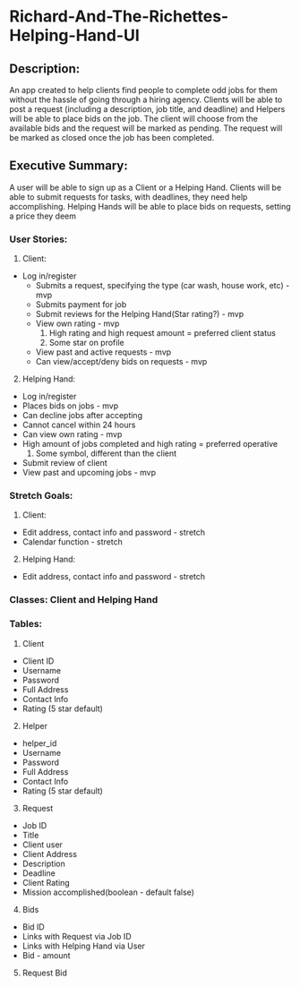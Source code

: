 # Richard-And-The-Richettes-Helping-Hand-UI

## Description:
An app created to help clients find people to complete odd jobs for them without the hassle of going through a hiring agency.
Clients will be able to post a request (including a description, job title, and deadline) and Helpers will be able to place bids on the job. 
The client will choose from the available bids and the request will be marked as pending. The request will be marked as closed once the job has been completed.

## Executive Summary:
A user will be able to sign up as a Client or a Helping Hand. Clients will be able to submit requests for tasks, with deadlines, they need help accomplishing. Helping Hands will be able to place bids on requests, setting a price they deem
  
### User Stories:
1. Client: 
* Log in/register
  * Submits a request, specifying the type (car wash, house work, etc) -mvp
  * Submits payment for job 
  * Submit reviews for the Helping Hand(Star rating?) - mvp
  * View own rating - mvp
    1. High rating and high request amount = preferred client status
    2. Some star on profile
  * View past and active requests - mvp
  * Can view/accept/deny bids on requests - mvp
2. Helping Hand: 
  * Log in/register
  * Places bids on jobs - mvp
  * Can decline jobs after accepting 
  * Cannot cancel within 24 hours
  * Can view own rating - mvp
  * High amount of jobs completed and high rating = preferred operative
    1. Some symbol, different than the client
  * Submit review of client
  * View past and upcoming jobs - mvp

### Stretch Goals:
1. Client:
  * Edit address, contact info and password - stretch
  * Calendar function - stretch
2. Helping Hand:
  * Edit address, contact info and password - stretch



### Classes: Client and Helping Hand

### Tables:
1. Client
  * Client ID
  * Username
  * Password
  * Full Address
  * Contact Info
  * Rating (5 star default)
2. Helper
  * helper_id
  * Username
  * Password
  * Full Address
  * Contact Info
  * Rating (5 star default)
3. Request
  * Job ID
  * Title
  * Client user
  * Client Address
  * Description
  * Deadline
  * Client Rating
  * Mission accomplished(boolean - default false)
4. Bids
  * Bid ID
  * Links with Request via Job ID
  * Links with Helping Hand via User
  * Bid - amount
5. Request Bid
